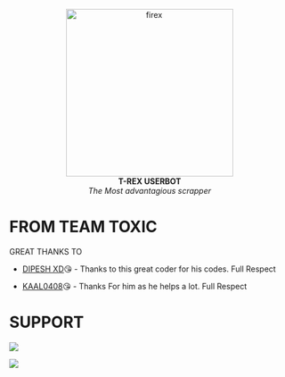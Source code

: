 <p align="center">
   
   <a href="https://github.com/JPX62/T-REX-scrapper">
      <img src="https://telegra.ph/file/4fd8dcd5319be4e025022.jpg" alt="firex", height="300px",width="300px">
</a>
   <br>
   <b>T-REX USERBOT</b><br>
   <i>The Most advantagious scrapper</i>
</p>

# FROM TEAM TOXIC

GREAT THANKS TO 
- [DIPESH XD](https://github.com/DipeshxD/DipeshxD)😘 -
Thanks to this great coder for his codes. Full Respect

- [KAAL0408](https://github.com/kaal0408/kaal0408)😘 -
Thanks For him as he helps a lot. Full Respect


# SUPPORT 

<a href="https://telegram.me/TEAM_TOXIC_1" target="_blank"><img src="https://img.shields.io/badge/Join-Channel-yellow.svg?style=for-the-badge&logo=Telegram"></a>

<a href="https://telegram.me/TEAM_TOXIC_01" target="_blank"><img src="https://img.shields.io/badge/Join-Support%20Group-red.svg?style=for-the-badge&logo=Telegram"></a>
